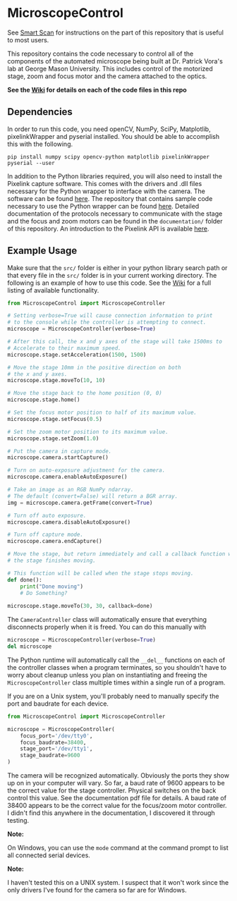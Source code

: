 # MicroscopeControl

See [Smart Scan](https://github.com/derangedhk417/MicroscopeControl/wiki/Using-Smart-Scan) for instructions on the part of this repository that is useful to most users.

This repository contains the code necessary to control all of the components of the automated microscope being built at Dr. Patrick Vora's lab at George Mason University. This includes control of the motorized stage, zoom and focus motor and the camera attached to the optics. 

**See the [Wiki](https://github.com/derangedhk417/MicroscopeControl/wiki) for details on each of the code files in this repo**

## Dependencies

In order to run this code, you need openCV, NumPy, SciPy, Matplotlib, pixelinkWrapper and pyserial installed. You should be able to accomplish this with the following.

```
pip install numpy scipy opencv-python matplotlib pixelinkWrapper pyserial --user
```

In addition to the Python libraries required, you will also need to install the Pixelink capture software. This comes with the drivers and .dll files necessary for the Python wrapper to interface with the camera. The software can be found [here](https://pixelink.com/products/software/pixelink-capture-software/pixelink-capture-software-download/). The repository that contains sample code necessary to use the Python wrapper can be found [here](https://github.com/pixelink-support/pixelinkPythonWrapper). Detailed documentation of the protocols necessary to communicate with the stage and the focus and zoom motors can be found in the `documentation/` folder of this repository. An introduction to the Pixelink API is available [here](https://support.pixelink.com/support/solutions/articles/3000044964-basic-principles).

## Example Usage

Make sure that the `src/` folder is either in your python library search path or that every file in the `src/` folder is in your current working directory. The following is an example of how to use this code. See the [Wiki](https://github.com/derangedhk417/MicroscopeControl/wiki) for a full listing of available functionality.

```Python
from MicroscopeControl import MicroscopeController

# Setting verbose=True will cause connection information to print
# to the console while the controller is attempting to connect.
microscope = MicroscopeController(verbose=True) 

# After this call, the x and y axes of the stage will take 1500ms to
# Accelerate to their maximum speed.
microscope.stage.setAcceleration(1500, 1500)

# Move the stage 10mm in the positive direction on both
# the x and y axes.
microscope.stage.moveTo(10, 10)

# Move the stage back to the home position (0, 0)
microscope.stage.home()

# Set the focus motor position to half of its maximum value.
microscope.stage.setFocus(0.5)

# Set the zoom motor position to its maximum value.
microscope.stage.setZoom(1.0)

# Put the camera in capture mode.
microscope.camera.startCapture()

# Turn on auto-exposure adjustment for the camera.
microscope.camera.enableAutoExposure()

# Take an image as an RGB NumPy ndarray.
# The default (convert=False) will return a BGR array.
img = microscope.camera.getFrame(convert=True)

# Turn off auto exposure.
microscope.camera.disableAutoExposure()

# Turn off capture mode.
microscope.camera.endCapture()

# Move the stage, but return immediately and call a callback function when
# the stage finishes moving.

# This function will be called when the stage stops moving.
def done():
    print("Done moving")
    # Do Something?
   
microscope.stage.moveTo(30, 30, callback=done)
```

The `CameraController` class will automatically ensure that everything disconnects properly when it is freed. You can do this manually with

```Python
microscope = MicroscopeController(verbose=True)
del microscope
```

The Python runtime will automatically call the `__del__` functions on each of the controller classes when a program terminates, so you shouldn't have to worry about cleanup unless you plan on instantiating and freeing the `MicroscopeController` class multiple times within a single run of a program.

If you are on a Unix system, you'll probably need to manually specify the port and baudrate for each device.

```Python
from MicroscopeControl import MicroscopeController

microscope = MicroscopeController(
    focus_port='/dev/tty0',
    focus_baudrate=38400,
    stage_port='/dev/tty1',
    stage_baudrate=9600
)
```

The camera will be recognized automatically. Obviously the ports they show up on in your computer will vary. So far, a baud rate of 9600 appears to be the correct value for the stage controller. Physical switches on the back control this value. See the documentation pdf file for details. A baud rate of 38400 appears to be the correct value for the focus/zoom motor controller. I didn't find this anywhere in the documentation, I discovered it through testing.

**Note:**

On Windows, you can use the `mode` command at the command prompt to list all connected serial devices.

**Note:**

I haven't tested this on a UNIX system. I suspect that it won't work since the only drivers I've found for the camera so far are for Windows.
